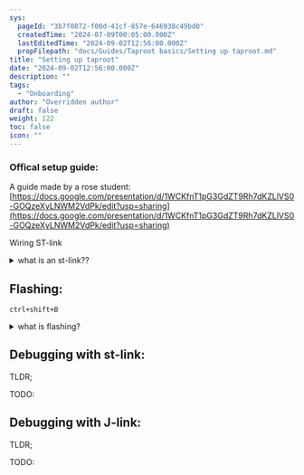 ```yaml
---
sys:
  pageId: "3b7f0872-f00d-41cf-857e-646938c49bd0"
  createdTime: "2024-07-09T00:05:00.000Z"
  lastEditedTime: "2024-09-02T12:56:00.000Z"
  propFilepath: "docs/Guides/Taproot basics/Setting up taproot.md"
title: "Setting up taproot"
date: "2024-09-02T12:56:00.000Z"
description: ""
tags:
  - "Onboarding"
author: "Overridden author"
draft: false
weight: 122
toc: false
icon: ""
---
```


### Offical setup guide: 

A guide made by a rose student:  [https://docs.google.com/presentation/d/1WCKfnT1pG3GdZT9Rh7dKZLlVS0-GOQzeXyLNWM2VdPk/edit?usp=sharing](https://docs.google.com/presentation/d/1WCKfnT1pG3GdZT9Rh7dKZLlVS0-GOQzeXyLNWM2VdPk/edit?usp=sharing)

Wiring ST-link

<details>
      <summary>what is an st-link??</summary>
      TODO:
  </details>

## Flashing:

`ctrl+shift+B`

<details>
      <summary>what is flashing?</summary>
      TODO:
  </details>

## Debugging with st-link: 

TLDR;

TODO:

## Debugging with J-link: 

TLDR;

TODO:
